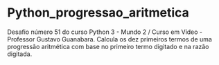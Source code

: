 # Python_progressao_aritmetica
Desafio número 51 do curso Python 3 - Mundo 2 / Curso em Vídeo - Professor Gustavo Guanabara.
Calcula os dez primeiros termos de uma progressão aritmética com base no primeiro termo digitado e na razão digitada.
